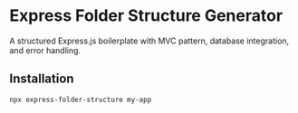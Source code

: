 # Express Folder Structure Generator

A structured Express.js boilerplate with MVC pattern, database integration, and error handling.

## Installation
```sh
npx express-folder-structure my-app

